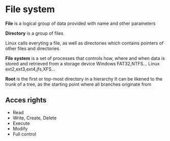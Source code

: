 # File system
**File** is a logical group of data provided with name and other parameters

**Directory** is a group of files

Linux calls everyting a file, as well as directories which contains pointers of other files and directories

**File system** is a  set of processes that controls how, where and when data is stored and retrieved from a storage device
Windows FAT32,NTFS...
Linux ext2,ext3,ext4,jfs,XFS...

**Root** is the first or top-most directory in a hierarchy
It can be likened to the trunk of a tree, as the starting point where all branches originate from
## Acces rights
* Read
* Write, Create, Delete
* Execute
* Modify
* Full control
<!--stackedit_data:
eyJoaXN0b3J5IjpbNDM1MzU3OTE4XX0=
-->